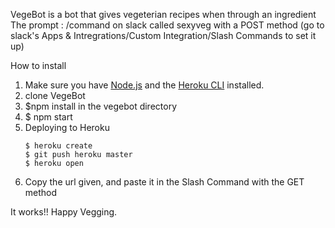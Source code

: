 VegeBot is a bot that gives vegeterian recipes when  through an ingredient 
The prompt : /command on slack called sexyveg with a POST method (go to slack's Apps & Intregrations/Custom Integration/Slash Commands to set it up)

How to install

1. Make sure you have [Node.js](http://nodejs.org/) and the [Heroku CLI](https://devcenter.heroku.com/articles/heroku-cli) installed. 
2. clone VegeBot  
3. $npm install in the vegebot directory
4. $ npm start
5. Deploying to Heroku
	```
	$ heroku create
	$ git push heroku master
	$ heroku open
	```	
6. Copy the url given, and paste it in the Slash Command with the GET method 

It works!! Happy Vegging.